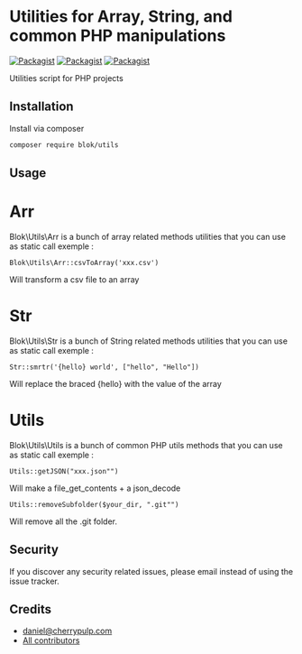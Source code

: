 # Utilities for Array, String, and common PHP manipulations

[![Packagist](https://img.shields.io/packagist/v/blok/utils.svg)](https://packagist.org/packages/blok/utils)
[![Packagist](https://poser.pugx.org/blok/utils/d/total.svg)](https://packagist.org/packages/blok/utils)
[![Packagist](https://img.shields.io/packagist/l/blok/utils.svg)](https://packagist.org/packages/blok/utils)

Utilities script for PHP projects

## Installation

Install via composer

```bash
composer require blok/utils
```

## Usage

# Arr

Blok\Utils\Arr is a bunch of array related methods utilities that you can use as static call exemple :

`Blok\Utils\Arr::csvToArray('xxx.csv')`

Will transform a csv file to an array

# Str

Blok\Utils\Str is a bunch of String related methods utilities that you can use as static call exemple :

`Str::smrtr('{hello} world', ["hello", "Hello"])`

Will replace the braced {hello} with the value of the array

# Utils

Blok\Utils\Utils is a bunch of common PHP utils methods that you can use as static call exemple :

`Utils::getJSON("xxx.json"")`

Will make a file_get_contents + a json_decode

`Utils::removeSubfolder($your_dir, ".git"")`

Will remove all the .git folder.

## Security

If you discover any security related issues, please email
instead of using the issue tracker.

## Credits

- [daniel@cherrypulp.com](https://github.com/blok/utils)
- [All contributors](https://github.com/blok/utils/graphs/contributors)
